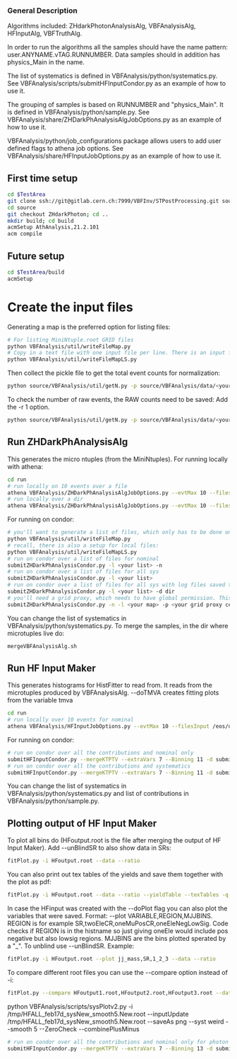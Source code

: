 ### General Description ###
Algorithms included: ZHdarkPhotonAnalysisAlg, VBFAnalysisAlg, HFInputAlg, VBFTruthAlg.

In order to run the algorithms all the samples should have the name pattern: user.ANYNAME.vTAG.RUNNUMBER. Data samples should in addition has physics_Main in the name.

The list of systematics is defined in VBFAnalysis/python/systematics.py. See VBFAnalysis/scripts/submitHFInputCondor.py as an example of how to use it.

The grouping of samples is based on RUNNUMBER and "physics_Main". It is defined in VBFAnalysis/python/sample.py. See VBFAnalysis/share/ZHDarkPhAnalysisAlgJobOptions.py as an example of how to use it.

VBFAnalysis/python/job_configurations package allows users to add user defined flags to athena job options. See VBFAnalysis/share/HFInputJobOptions.py as an example of how to use it.


## First time setup ##

```bash
cd $TestArea
git clone ssh://git@gitlab.cern.ch:7999/VBFInv/STPostProcessing.git source/
cd source
git checkout ZHdarkPhoton; cd ..
mkdir build; cd build
acmSetup AthAnalysis,21.2.101
acm compile
```

## Future setup ##
```bash
cd $TestArea/build
acmSetup
```

# Create the input files
Generating a map is the preferred option for listing files:
```bash
# For listing MiniNtuple.root GRID files
python VBFAnalysis/util/writeFileMap.py 
# Copy in a text file with one input file per line. There is an input for text files from the GRID, and these can be overwritten preferring your local files.
python VBFAnalysis/util/writeFileMapLS.py 
```
Then collect the pickle file to get the total event counts for normalization:
```bash
python source/VBFAnalysis/util/getN.py -p source/VBFAnalysis/data/<your map from the previous step> -o fout.root
```
To check the number of raw events, the RAW counts need to be saved: Add the -r 1 option.
```bash
python source/VBFAnalysis/util/getN.py -p source/VBFAnalysis/data/<your map from the previous step> -o fout.root -r 1
```

## Run ZHDarkPhAnalysisAlg ##
This generates the micro ntuples (from the MiniNtuples).
For running locally with athena:
```bash
cd run
# run locally on 10 events over a file
athena VBFAnalysis/ZHDarkPhAnalysisAlgJobOptions.py --evtMax 10 --filesInput /eos/atlas/atlascerngroupdisk/phys-hdbs/hlrs/yyd/nominal-v02/user.ssevova.ZHyyD_v02.700011.Sh_228_eegamma_pty7_EnhMaxpTVpTy.e7947_s3126_r9364_p3916_MiniNtuple.root/user.ssevova.21056957._000001.MiniNtuple.root - --currentVariation Nominal
# run locally over a dir
athena VBFAnalysis/ZHDarkPhAnalysisAlgJobOptions.py --evtMax 10 --filesInput /eos/atlas/atlascerngroupdisk/phys-hdbs/hlrs/yyd/nominal-v02/user.ssevova.ZHyyD_v02.700011.Sh_228_eegamma_pty7_EnhMaxpTVpTy.e7947_s3126_r9364_p3916_MiniNtuple.root/* - --currentVariation Nominal
```
For running on condor:
```bash
# you'll want to generate a list of files, which only has to be done once. give it a comma separated list of input containers
python VBFAnalysis/util/writeFileMap.py
# recall, there is also a setup for local files:
python VBFAnalysis/util/writeFileMapLS.py
# run on condor over a list of files for nominal
submitZHDarkPhAnalysisCondor.py -l <your list> -n
# run on condor over a list of files for all sys
submitZHDarkPhAnalysisCondor.py -l <your list>
# run on condor over a list of files for all sys with log files saved to a specific dir
submitZHDarkPhAnalysisCondor.py -l <your list> -d dir
# you'll need a grid proxy, which needs to have global permission. This is in the /tmp/x509*. Use the -p option. -l is for the map of the files at chicago on RUCIO
submitZHDarkPhAnalysisCondor.py -n -l <your map> -p <your grid proxy cert> -f <your norm file> --TightSkim
```
You can change the list of systematics in VBFAnalysis/python/systematics.py.
To merge the samples, in the dir where microtuples live do:
```bash
mergeVBFAnalysisAlg.sh
```


## Run HF Input Maker ##
This generates histograms for HistFitter to read from. It reads from the microtuples produced by VBFAnalysisAlg.
     --doTMVA creates fitting plots from the variable tmva
```bash
cd run
# run locally over 10 events for nominal
athena VBFAnalysis/HFInputJobOptions.py --evtMax 10 --filesInput /eos/user/r/rzou/v04/microtuples/Z_strongNominal364100_000001.root - --currentVariation Nominal
```
For running on condor:
```bash
# run on condor over all the contributions and nominal only
submitHFInputCondor.py --mergeKTPTV --extraVars 7 --Binning 11 -d submitTest -i /home/schae/testarea/HInv/runSherpa227/v34ATight120/ -n --slc7
# run on condor over all the contributions and systematics
submitHFInputCondor.py --mergeKTPTV --extraVars 7 --Binning 11 -d submitTest -i /home/schae/testarea/HInv/runSherpa227/v34ATight120/ --slc7
```
You can change the list of systematics in VBFAnalysis/python/systematics.py and list of contributions in VBFAnalysis/python/sample.py.

## Plotting output of HF Input Maker ##
To plot all bins do (HFoutput.root is the file after merging the output of HF Input Maker). Add --unBlindSR to also show data in SRs:
```bash
fitPlot.py -i HFoutput.root --data --ratio
```
You can also print out tex tables of the yields and save them together with the plot as pdf:
```bash
fitPlot.py -i HFoutput.root --data --ratio --yieldTable --texTables -q --saveAs pdf
```
In case the HFinput was created with the --doPlot flag you can also plot the variables that were saved. Format: --plot VARIABLE,REGION,MJJBINS. REGION is for example SR,twoEleCR,oneMuPosCR,oneEleNegLowSig. Code checks if REGION is in the histname so just giving oneEle would include pos negative but also lowsig regions. MJJBINS are the bins plotted sperated by a "\_". To unblind use --unBlindSR. Example:
```bash
fitPlot.py -i HFoutput.root --plot jj_mass,SR,1_2_3 --data --ratio
```
To compare different root files you can use the --compare option instead of -i:
```bash
fitPlot.py --compare HFoutput1.root,HFoutput2.root,HFoutput3.root --data --ratio --yieldTable --texTables -q --saveAs png
```

python VBFAnalysis/scripts/sysPlotv2.py -i  /tmp/HFALL_feb17d_sysNew_smooth5.New.root  --inputUpdate /tmp/HFALL_feb17d_sysNew_smooth5.New.root       --saveAs png   --syst weird  --smooth 5 --ZeroCheck --combinePlusMinus

```bash
# run on condor over all the contributions and nominal only for photon analysis
submitHFInputCondor.py --mergeKTPTV --extraVars 7 --Binning 13 -d submitTest -i /home/schae/testarea/HInv/runSherpa227/v34ATight120/ -n --slc7 --doVBFMETGam
```